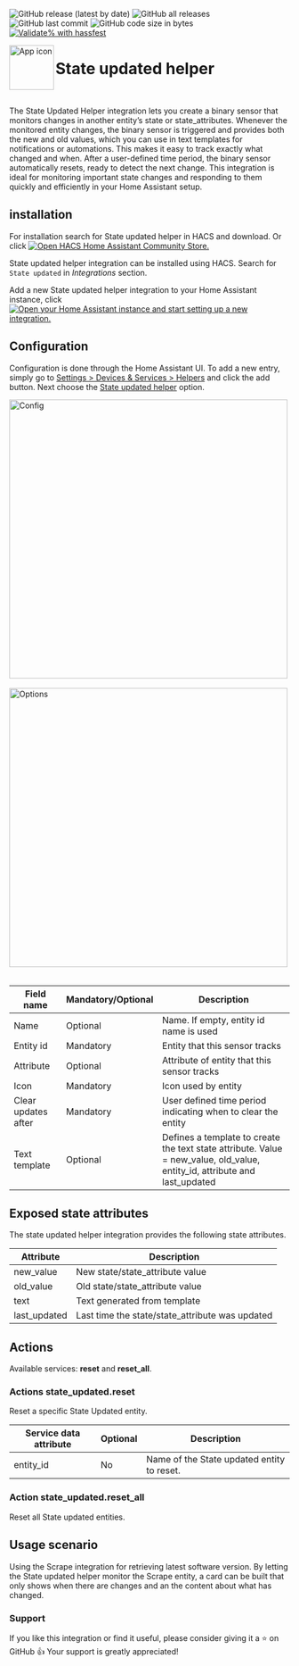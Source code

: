 <!-- markdownlint-disable MD041 -->
![GitHub release (latest by date)](https://img.shields.io/github/v/release/kgn3400/state_updated)
![GitHub all releases](https://img.shields.io/github/downloads/kgn3400/state_updated/total)
![GitHub last commit](https://img.shields.io/github/last-commit/kgn3400/state_updated)
![GitHub code size in bytes](https://img.shields.io/github/languages/code-size/kgn3400/state_updated)
[![Validate% with hassfest](https://github.com/kgn3400/state_updated/workflows/Validate%20with%20hassfest/badge.svg)](https://github.com/kgn3400/state_updated/actions/workflows/hassfest.yaml)

<img align="left" width="80" height="80" src="https://kgn3400.github.io/state_updated/assets/icon.png" alt="App icon">

# State updated helper

<br/>

The State Updated Helper integration lets you create a binary sensor that monitors changes in another entity’s state or state_attributes. Whenever the monitored entity changes, the binary sensor is triggered and provides both the new and old values, which you can use in text templates for notifications or automations.
This makes it easy to track exactly what changed and when. After a user-defined time period, the binary sensor automatically resets, ready to detect the next change. This integration is ideal for monitoring important state changes and responding to them quickly and efficiently in your Home Assistant setup.

## installation

For installation search for State updated helper in HACS and download. Or click
[![Open HACS Home Assistant Community Store.](https://my.home-assistant.io/badges/hacs_repository.svg)](https://my.home-assistant.io/redirect/hacs_repository/?owner=kgn3400&repository=state_updated&category=integration)

State updated helper integration can be installed using HACS.
Search for `State updated` in *Integrations* section.

Add a new State updated helper integration to your Home Assistant instance, click
[![Open your Home Assistant instance and start setting up a new integration.](https://my.home-assistant.io/badges/config_flow_start.svg)](https://my.home-assistant.io/redirect/config_flow_start/?domain=state_updated)

## Configuration

Configuration is done through the Home Assistant UI. To add a new entry, simply go to [Settings > Devices & Services > Helpers](https://my.home-assistant.io/redirect/helpers) and click the add button. Next choose the [State updated helper](https://my.home-assistant.io/redirect/config_flow_start?domain=state_updated) option.

<img src="https://kgn3400.github.io/state_updated/assets/config.png" width="500" height="auto" alt="Config">
<!--<img src="images/config.png" width="500" height="auto" alt="Config">-->
<br/>
<br/>

<img src="https://kgn3400.github.io/state_updated/assets/options.png" width="500" height="auto" alt="Options">
<!--<img src="images/options.png" width="500" height="auto" alt="Options">-->
<br/>
<br/>

| Field name | Mandatory/Optional | Description |
|------------|------------------|-------------|
| Name | Optional | Name. If empty, entity id name is used  |
| Entity id | Mandatory | Entity that this sensor tracks  |
| Attribute | Optional | Attribute of entity that this sensor tracks  |
| Icon | Mandatory | Icon used by entity  |
| Clear updates after | Mandatory | User defined time period indicating when to clear the entity  |
| Text template | Optional | Defines a template to create the text state attribute. Value = new_value, old_value, entity_id, attribute and last_updated |

## Exposed state attributes

The state updated helper integration provides the following state attributes.

| Attribute | Description |
|-----------|-------------|
| new_value  | New state/state_attribute value |
| old_value  | Old state/state_attribute value |
| text  | Text generated from template |
| last_updated  | Last time the state/state_attribute was updated |

## Actions

Available services: __reset__ and __reset_all__.

### Actions state_updated.reset

Reset a specific State Updated entity.

|Service data attribute | Optional | Description|
|-----------------------|----------|------------|
|entity_id | No | Name of the State updated entity to reset.|

### Action state_updated.reset_all

Reset all State updated entities.

## Usage scenario

Using the Scrape integration for retrieving latest software version. By letting the State updated helper monitor the Scrape entity, a card can be built that only shows when there are changes and an the content about what has changed.

### Support

If you like this integration or find it useful, please consider giving it a ⭐️ on GitHub 👍 Your support is greatly appreciated!
